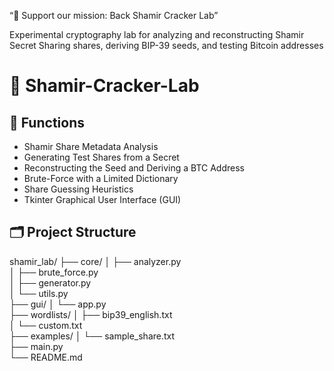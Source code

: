 “💚 Support our mission: Back Shamir Cracker Lab”

Experimental cryptography lab for analyzing and reconstructing Shamir Secret Sharing shares, 
deriving BIP-39 seeds, and testing Bitcoin addresses

# 🔐 Shamir-Cracker-Lab

## 🧠 Functions

- Shamir Share Metadata Analysis
- Generating Test Shares from a Secret
- Reconstructing the Seed and Deriving a BTC Address
- Brute-Force with a Limited Dictionary
- Share Guessing Heuristics
- Tkinter Graphical User Interface (GUI)

## 🗂️ Project Structure

shamir_lab/
├── core/
│   ├── analyzer.py         
│   ├── brute_force.py      
│   ├── generator.py        
│   └── utils.py            
├── gui/
│   └── app.py              
├── wordlists/
│   ├── bip39_english.txt   
│   └── custom.txt          
├── examples/
│   └── sample_share.txt    
├── main.py                 
└── README.md              


